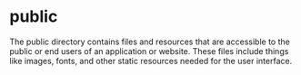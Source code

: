 # public

The public directory contains files and resources that are accessible to the public or end users of an application or website. These files include things like images, fonts, and other static resources needed for the user interface.
